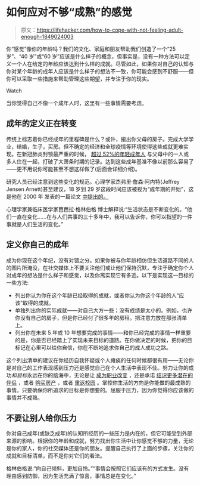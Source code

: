 # 如何应对不够“成熟”的感觉

> 原文：<https://lifehacker.com/how-to-cope-with-not-feeling-adult-enough-1849024003>

你“感觉”像你的年龄吗？我们的文化、家庭和朋友帮助我们创造了一个“25 岁”、“40 岁”或“60 岁”应该是什么样子的概念，但事实是，没有一种方法可以定义一个人在给定的年龄应该达到什么样的成就。尽管如此，如果你对自己的认知与你对某个年龄的成年人应该是什么样子的想法不一致，你可能会感到不舒服——但你可以采取一些措施来帮助管理这些期望，并专注于你的现实。

Watch

当你觉得自己不像一个成年人时，这里有一些事情需要考虑。

## 成年的定义正在转变

传统上标志着你已经成年的里程碑是什么？或许，搬出你父母的房子。完成大学学业，结婚，生子，买房。但不确定的经济和全球疫情等环境使得这些成就更难实现。在新冠肺炎封锁最严重的时候， [超过 52%的年轻成年人](https://www.pewresearch.org/fact-tank/2020/09/04/a-majority-of-young-adults-in-the-u-s-live-with-their-parents-for-the-first-time-since-the-great-depression/) 与父母中的一人或多人住在一起，打破了大萧条时期的记录。达到这些成年基准不像以前那么容易了——更不用说你可能甚至不想这样做了(后面会详细介绍)。

研究人员已经注意到这些变化的规范。心理学家杰弗里·詹森·阿内特(Jeffrey Jensen Arnett)甚至建议，18 岁到 29 岁这段时间应该被视为“成年期的开始”，这是他在 2000 年 发表的一篇论文 [中提出的。](http://www.jeffreyarnett.com/ARNETT_Emerging_Adulthood_theory.pdf)

心理学家兼临床医学家芭芭拉·格林伯格 博士解释说:“生活状态是不断变化的。“他们一直在变化……在与人们共事的三十多年中，我可以告诉你，你可以指望的一件事就是人们生活的变化。”

## 定义你自己的成年

成为你现在这个年纪，没有对错之分。如果你被与你年龄相仿但生活道路不同的人的图片所淹没，在社交媒体上不要关注他们或让他们保持沉默，专注于确定你个人对成年的想法是什么样子和感觉，以及你离实现它有多近。以下是实现这一目标的一些方法:

*   列出你认为你在这个年龄已经取得的成就，或者你认为你这个年龄的人“应该”取得的成就。
*   单独列出你的实际成就——对自己大方一些；没有成绩是太小的。例如，也许你没有自己的房子，但是你已经付了很多年的房租。把注意力放在那张清单上。
*   列出你在未来 5 年或 10 年想要完成的事情——和你已经完成的事情一样重要的是，你是否已经踏上了实现未来目标的道路。在你做决定的时候，把你的目标记在心里可以给你自信，你在不断地追求你自己的成人成功之路。

这个列出清单的建议在你经历自我怀疑或个人瘫痪的任何时候都很有用——无论你是对自己的工作表现感到压力还是感觉自己在个人生活中表现不佳。努力让你的成功*和目标*永远在你的脑海中，无论是让 [成为职业改变](https://lifehacker.com/how-to-switch-careers-with-career-guru-joseph-liu-1839639811) ，还是承诺 [结识更多潜在的伴侣](https://lifehacker.com/how-to-meet-your-next-romantic-partner-in-real-life-1848672174) ，或者 [购买房产](https://lifehacker.com/how-to-buy-a-house-with-just-12-000-down-1848411297) ，或者 [重返校园](https://lifehacker.com/everything-you-need-to-go-back-to-school-1785823468) 。掌控你生活的方向是你能做的最成熟的事情。只要确保你所追求的目标是你想要的。屈服于压力，因为你觉得你应该做的事情并不成熟。

## 不要让别人给你压力

你对自己成年(或缺乏成年)的认知所经历的一些压力是内在的，但它可能受到外部来源的影响。根据你的年龄和成就，努力找出你生活中让你感觉不够的力量，无论是你的家人，你的社交媒体还是你的朋友。提醒自己执行了上面的步骤，关注你的成就和目标清单，而不是你对它们的看法。

格林伯格说:“向自己倾斜，更加自怜。”“事情会按照它们应该有的方式发生。没有理由感到防御，因为生活充满了惊喜，事情总是在变化。”
